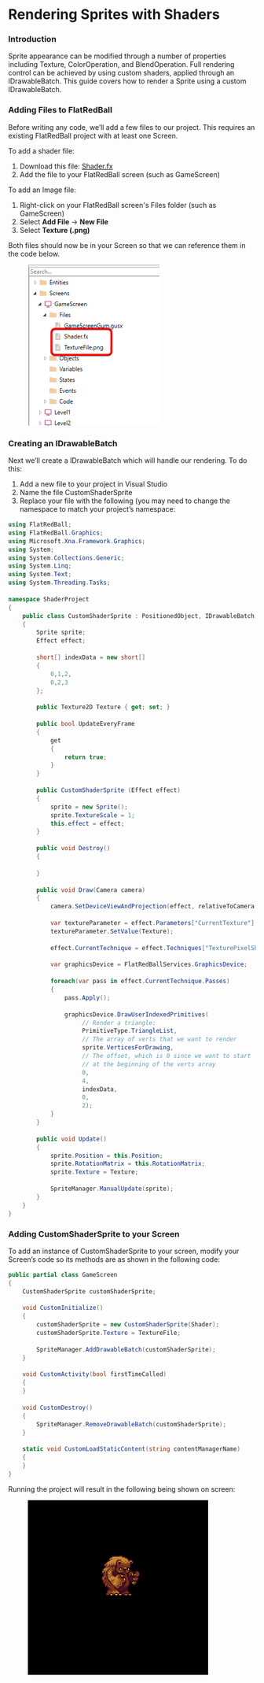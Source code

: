 # Rendering Sprites with Shaders

### Introduction

Sprite appearance can be modified through a number of properties including Texture, ColorOperation, and BlendOperation. Full rendering control can be achieved by using custom shaders, applied through an IDrawableBatch. This guide covers how to render a Sprite using a custom IDrawableBatch.

### Adding Files to FlatRedBall

Before writing any code, we’ll add a few files to our project. This requires an existing FlatRedBall project with at least one Screen.

To add a shader file:

1. Download this file: [Shader.fx](http://files.flatredball.com/content/Tutorials/Graphics/Shader.fx)
2. Add the file to your FlatRedBall screen (such as GameScreen)

To add an Image file:

1. Right-click on your FlatRedBall screen's Files folder (such as GameScreen)
2. Select **Add File** -> **New File**
3. Select **Texture (.png)**

Both files should now be in your Screen so that we can reference them in the code below.

<figure><img src="../../.gitbook/assets/image (4) (1) (1) (1) (1) (1) (1) (1).png" alt=""><figcaption></figcaption></figure>

### **Creating an IDrawableBatch**

Next we’ll create a IDrawableBatch which will handle our rendering. To do this:

1. Add a new file to your project in Visual Studio
2. Name the file CustomShaderSprite
3. Replace your file with the following (you may need to change the namespace to match your project’s namespace:

```csharp
using FlatRedBall;
using FlatRedBall.Graphics;
using Microsoft.Xna.Framework.Graphics;
using System;
using System.Collections.Generic;
using System.Linq;
using System.Text;
using System.Threading.Tasks;

namespace ShaderProject
{
    public class CustomShaderSprite : PositionedObject, IDrawableBatch
    {
        Sprite sprite;
        Effect effect;

        short[] indexData = new short[]
        {
            0,1,2,
            0,2,3
        };

        public Texture2D Texture { get; set; }

        public bool UpdateEveryFrame
        {
            get
            {
                return true;
            }
        }

        public CustomShaderSprite (Effect effect)
        {
            sprite = new Sprite();
            sprite.TextureScale = 1;
            this.effect = effect;
        }

        public void Destroy()
        {

        }

        public void Draw(Camera camera)
        {
            camera.SetDeviceViewAndProjection(effect, relativeToCamera: false);

            var textureParameter = effect.Parameters["CurrentTexture"];
            textureParameter.SetValue(Texture);

            effect.CurrentTechnique = effect.Techniques["TexturePixelShader_Point"];

            var graphicsDevice = FlatRedBallServices.GraphicsDevice;

            foreach(var pass in effect.CurrentTechnique.Passes)
            {
                pass.Apply();

                graphicsDevice.DrawUserIndexedPrimitives(
                     // Render a triangle:
                     PrimitiveType.TriangleList,
                     // The array of verts that we want to render
                     sprite.VerticesForDrawing,
                     // The offset, which is 0 since we want to start 
                     // at the beginning of the verts array
                     0,
                     4,
                     indexData,
                     0,
                     2);
            }
        }

        public void Update()
        {
            sprite.Position = this.Position;
            sprite.RotationMatrix = this.RotationMatrix;
            sprite.Texture = Texture;

            SpriteManager.ManualUpdate(sprite);
        }
    }
}
```

### Adding CustomShaderSprite to your Screen

To add an instance of CustomShaderSprite to your screen, modify your Screen’s code so its methods are as shown in the following code:

```csharp
public partial class GameScreen
{
    CustomShaderSprite customShaderSprite;

    void CustomInitialize()
    {
        customShaderSprite = new CustomShaderSprite(Shader);
        customShaderSprite.Texture = TextureFile;

        SpriteManager.AddDrawableBatch(customShaderSprite);
    }

    void CustomActivity(bool firstTimeCalled)
    {
    }

    void CustomDestroy()
    {
        SpriteManager.RemoveDrawableBatch(customShaderSprite);
    }

    static void CustomLoadStaticContent(string contentManagerName)
    {
    }
}
```

Running the project will result in the following being shown on screen:

<figure><img src="../../.gitbook/assets/image (11).png" alt=""><figcaption></figcaption></figure>
